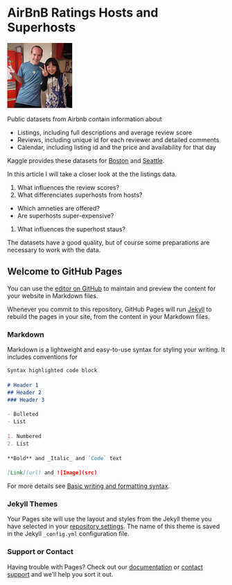 # AirBnB Ratings Hosts and Superhosts
![photo of airbnb host Yoshiko][hosts]

Public datasets from Airbnb contain information about

* Listings, including full descriptions and average review score
* Reviews, including unique id for each reviewer and detailed comments
* Calendar, including listing id and the price and availability for that day

Kaggle provides these datasets for [Boston](https://www.kaggle.com/datasets/airbnb/seattle) and [Seattle](https://www.kaggle.com/datasets/airbnb/seattle).

In this article I will take a closer look at the the listings data.

1. What influences the review scores?
1. What differenciates superhosts from hosts?
  * Which amneties are offered?
  * Are superhosts super-expensive?
1. What influences the superhost staus?

The datasets have a good quality, but of course some preparations are necessary to work with the data.


[hosts]: https://github.com/schumadi/schumadi-schumadi.github.io/blob/f17a3148c17dda19025d2856563fc0ca3162feb1/hosts.jpg "airbnb host Yoshiko https://www.flickr.com/photos/tobin/14188971889 Attribution-ShareAlike 2.0 Generic (CC BY-SA 2.0)"




## Welcome to GitHub Pages

You can use the [editor on GitHub](https://github.com/schumadi/schumadi-schumadi.github.io/edit/master/README.md) to maintain and preview the content for your website in Markdown files.

Whenever you commit to this repository, GitHub Pages will run [Jekyll](https://jekyllrb.com/) to rebuild the pages in your site, from the content in your Markdown files.

### Markdown

Markdown is a lightweight and easy-to-use syntax for styling your writing. It includes conventions for

```markdown
Syntax highlighted code block

# Header 1
## Header 2
### Header 3

- Bulleted
- List

1. Numbered
2. List

**Bold** and _Italic_ and `Code` text

[Link](url) and ![Image](src)
```

For more details see [Basic writing and formatting syntax](https://docs.github.com/en/github/writing-on-github/getting-started-with-writing-and-formatting-on-github/basic-writing-and-formatting-syntax).

### Jekyll Themes

Your Pages site will use the layout and styles from the Jekyll theme you have selected in your [repository settings](https://github.com/schumadi/schumadi-schumadi.github.io/settings/pages). The name of this theme is saved in the Jekyll `_config.yml` configuration file.

### Support or Contact

Having trouble with Pages? Check out our [documentation](https://docs.github.com/categories/github-pages-basics/) or [contact support](https://support.github.com/contact) and we’ll help you sort it out.

